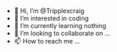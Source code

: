 - 👋 Hi, I’m @Tripplexcraig
- 👀 I’m interested in coding
- 🌱 I’m currently learning nothing
- 💞️ I’m looking to collaborate on ...
- 📫 How to reach me ...

<!---
Tripplexcraig/Tripplexcraig is a ✨ special ✨ repository because its `README.md` (this file) appears on your GitHub profile.
You can click the Preview link to take a look at your changes.
--->
